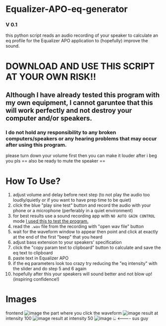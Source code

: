 # Equalizer-APO-eq-generator
### V 0.1
this python script reads an audio recording of your speaker to calculate an eq profile for the Equalizer APO application to (hopefully) improve the sound.

#
# DOWNLOAD AND USE THIS SCRIPT AT YOUR OWN RISK!!
## Although I have already tested this program with my own equipment, I cannot garuntee that this will work perfectly and not destroy your computer and/or speakers.
### I do not hold any responsibility to any broken computers/speakers or any hearing problems that may occur after using this program.
please turn down your volume first then you can make it louder after i beg you pls
== also be ready to mute the speaker ==
#

# How To Use?
1. adjust volume and delay before next step (to not play the audio too loudly/quietly or if you want to have prep time to be quiet)
2. click the blue "play sine test" button and record the audio with your phone or a microphone (perferably in a quiet environment)
3. for best results use a sound recording app with `NO AUTO GAIN CONTROL` mode [I used this to test the program.](https://play.google.com/store/apps/details?id=com.hardcodedjoy.soundrecorder)
4. read the `.wav` file from the recording with "open wav file" button
5. wait for the waveform window to appear then point and click at exactly at the end of the first "beep" that you heard
6. adjust bass extension to your speakers' specification
7. click the "copy param text to clipboard" button to calculate and save the eq text to clipboard
8. paste text in Equalizer APO
9. if the eq parameters look too crazy try reducing the "eq intensity" with the slider and do step 5 and 6 again
10. hopefully after this your speakers will sound better and not blow up! (inspiring confidence!)

# Images
frontend
![image](https://github.com/nammonman/Equalizer-APO-eq-generator/assets/110343092/529918e6-13c3-42ea-90ac-7f415d40b44d)
the part where you click the waveform
![image](https://github.com/nammonman/Equalizer-APO-eq-generator/assets/110343092/c9dfa2ec-86df-4089-bc08-2d5dfcd8a0ad)
result at intensity 100
![image](https://github.com/nammonman/Equalizer-APO-eq-generator/assets/110343092/90a25de4-43f6-4f49-a23f-0c551465e83f)
result at intensity 50
![image](https://github.com/nammonman/Equalizer-APO-eq-generator/assets/110343092/437dcc65-6eeb-4072-9bea-7b320f50ac9a)
ඞ <---- sus guy
